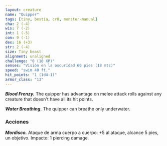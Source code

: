 ```yaml
---
layout: creature
name: "Quipper"
tags: [tiny, bestia, cr0, monster-manual]
cha: 2 (-4)
wis: 7 (-2)
int: 1 (-5)
con: 9 (-1)
dex: 16 (+3)
str: 2 (-4)
size: Tiny beast
alignment: unaligned
challenge: "0 (10 XP)"
senses: "Visión en la oscuridad 60 pies (18 mts)"
speed: "swim 40 ft."
hit_points: "1 (1d4-1)"
armor_class: "13"
---
```


***Blood Frenzy.*** The quipper has advantage on melee attack rolls against any creature that doesn't have all its hit points.

***Water Breathing.*** The quipper can breathe only underwater.

### Acciones

***Mordisco.*** Ataque de arma cuerpo a cuerpo: +5 al ataque, alcance 5 pies, un objetivo. Impacto: 1 piercing damage.